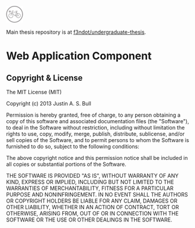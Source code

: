 ![OnStar for Bikes](app/assets/images/logo.png "OnStar for Bikes")

Main thesis repository is at [f3ndot/undergraduate-thesis](https://github.com/f3ndot/undergraduate-thesis-webapp).

Web Application Component
=========================

Copyright & License
-------------------

The MIT License (MIT)

Copyright (c) 2013 Justin A. S. Bull

Permission is hereby granted, free of charge, to any person obtaining a copy
of this software and associated documentation files (the "Software"), to deal
in the Software without restriction, including without limitation the rights
to use, copy, modify, merge, publish, distribute, sublicense, and/or sell
copies of the Software, and to permit persons to whom the Software is
furnished to do so, subject to the following conditions:

The above copyright notice and this permission notice shall be included in
all copies or substantial portions of the Software.

THE SOFTWARE IS PROVIDED "AS IS", WITHOUT WARRANTY OF ANY KIND, EXPRESS OR
IMPLIED, INCLUDING BUT NOT LIMITED TO THE WARRANTIES OF MERCHANTABILITY,
FITNESS FOR A PARTICULAR PURPOSE AND NONINFRINGEMENT. IN NO EVENT SHALL THE
AUTHORS OR COPYRIGHT HOLDERS BE LIABLE FOR ANY CLAIM, DAMAGES OR OTHER
LIABILITY, WHETHER IN AN ACTION OF CONTRACT, TORT OR OTHERWISE, ARISING FROM,
OUT OF OR IN CONNECTION WITH THE SOFTWARE OR THE USE OR OTHER DEALINGS IN
THE SOFTWARE.
